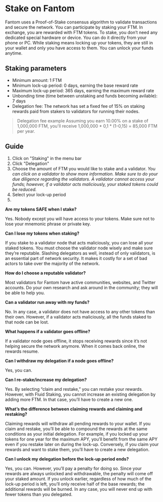 # Stake on Fantom

Fantom uses a Proof-of-Stake consensus algorithm to validate transactions and secure the network. You can participate by staking your FTM. In exchange, you are rewarded with FTM tokens. To stake, you don’t need any dedicated special hardware or device. You can do it directly from your phone or PC. While staking means locking up your tokens, they are still in your wallet and only you have access to them. You can unlock your funds anytime.

## Staking parameters <a id="staking-parameters"></a>

* Minimum amount: 1 FTM
* Minimum lock-up period: 0 days, earning the base reward rate
* Maximum lock-up period: 365 days, earning the maximum reward rate
* Unbonding time \(time between unstaking and funds becoming avilable\): 7 days
* Delegation fee: The network has set a fixed fee of 15% on staking rewards paid from stakers to validators for running their nodes.

> Delegation fee example Assuming you earn 10.00% on a stake of 1,000,000 FTM, you'll receive 1,000,000 \* 0,1 \* \(1-0,15\) = 85,000 FTM per year.

## Guide <a id="guide"></a>

1. Click on "Staking" in the menu bar
2. Click "Delegation"
3. Choose the amount of FTM you would like to stake and a validator. _You can click on a validator to show more information. Make sure to do your due diligence regarding the validators. A validator cannot access your funds; however, if a validator acts maliciously, your staked tokens could be reduced._
4. Select your lock-up period
5. 
**Are my tokens SAFE when I stake?**

Yes. Nobody except you will have access to your tokens. Make sure not to lose your mnemonic phrase or private key.

**Can I lose my tokens when staking?**

If you stake to a validator node that acts maliciously, you can lose all your staked tokens. You must choose the validator node wisely and make sure they’re reputable. Slashing delegators as well, instead of only validators, is an essential part of network security. It makes it costly for a set of bad actors to take over the majority of the network.

**How do I choose a reputable validator?**

Most validators for Fantom have active communities, websites, and Twitter accounts. Do your own research and ask around in the community; they will be able to help you.

**Can a validator run away with my funds?**

No. In any case, a validator does not have access to any other tokens than their own. However, if a validator acts maliciously, all the funds staked to that node can be lost.

**What happens if a validator goes offline?**

If a validator node goes offline, it stops receiving rewards since it’s not helping secure the network anymore. When it comes back online, the rewards resume.

**Can I withdraw my delegation if a node goes offline?**

Yes, you can.

**Can I re-stake/increase my delegation?**

Yes. By selecting “claim and restake,” you can restake your rewards. However, with Fluid Staking, you cannot increase an existing delegation by adding more FTM. In that case, you’ll have to create a new one.

**What’s the difference between claiming rewards and claiming and restaking?**

Claiming rewards will withdraw all pending rewards to your wallet. If you claim and restake, you’ll be able to compound the rewards at the same conditions as your initial delegation. For example, if you locked up your tokens for one year for the maximum APY, you’ll benefit from the same APY even if you restake later on during the lock-up. Conversely, if you claim your rewards and want to stake them, you’ll have to create a new delegation.

**Can I unlock my delegation before the lock-up period ends?**

Yes, you can. However, you’ll pay a penalty for doing so. Since your rewards are always unlocked and withdrawable, the penalty will come off your staked amount. If you unlock earlier, regardless of how much of the lock-up period is left, you’ll only receive half of the base rewards; the additional rewards will be burned. In any case, you will never end up with fewer tokens than you delegated.

​

